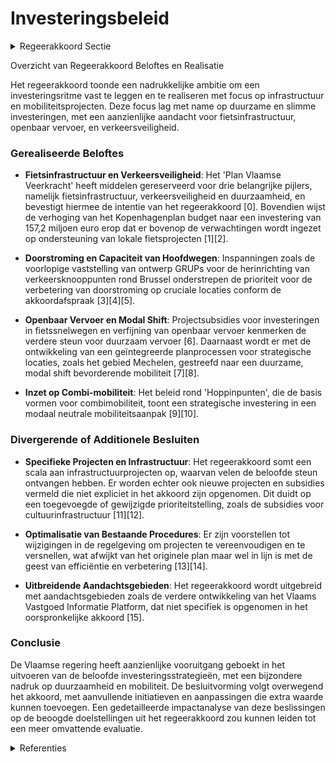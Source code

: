 # Investeringsbeleid

<details>
        <summary>Regeerakkoord Sectie </summary>
        <p>1.1 Investeringsbeleid We zorgen voor een hoog investeringsritme. De budgetten werden gedurende de vorige bestuur-speriode (2014-2019) reeds ongezien verhoogd, maar bijkomende inspanningen blijven noodzake-lijk. Daarom gaan we resoluut door op het investeringselan en voorzien we extra middelen voor MOW-investeringen. Eenmalige kredieten worden uitsluitend aangewend voor investeringen in nieuwe infrastructuur of voor het stapsgewijs wegwerken van de historische achterstand binnen het structureel onderhoud van de infrastructuur. We geven prioriteit aan investeringen in fietsinfra-structuur, in het openbaar vervoer, in de door-stroming op het hoofdwegennet en in missing links De focus van het investeringsbeleid ligt op het woon-werk- en woon-schoolverkeer. We streven naar een ambitieuze modal shift. Het aandeel duurzame modi (te voet, per (e-)step, (e-)fiets of speedpedelec, eigen of via deelsystemen, en met collectief vervoer of taxi moet voor heel Vlaanderen toenemen tot minstens 40%. Ook de vervoerregio’s krijgen deze doelstelling inzake ambitieuze modal shift. Voor de vervoersregio’s Vlaamse Rand, Antwerpen en Gent streven we zelfs naar een aandeel van duurzame modi van minstens 50%. Het netwerk bestaande uit fiets-voorzieningen, collectief vervoer en mobipunten moet de ambitie van de modal shift bewerkstel-lingen. De realisatie van deze ambitieuze modal shift wordt zowel op Vlaams als op vervoersregionale schaal gemonitord. Vermits we inzetten op combi-mobiliteit meten we die combimobiliteit ook in het Onderzoek VerplaatsingsGedrag (OVG). Het OVG wordt zo aangescherpt tot een volwaardig beleidsinstrument dat inzicht biedt over de mobiliteit van de Vlaming. De evolutie inzake combimobiliteit meten we door het aandeel van elke vervoersmodus in elke verplaatsing te tellen. Heel wat autosnel- en gewestwegen hebben nood aan investeringen in onderhoud, verkeersveilig-heid, doorstroming en capaciteit. We weten dat ruim de helft van alle verloren file-uren zich situeren op slechts twee grote ringstructuren (R1 en R0). We geven dan ook prioriteit aan die locaties, gezien de nood en de vraag er het grootst is. In de vorige bestuursperiode zijn de vastgelopen investeringsdossiers voor de Ring rond Antwerpen en de Ring rond Brussel vlot getrokken. De projecten voor de R1 en R0 worden verder uitgevoerd. Het Toekomstverbond, afge-sloten in de Antwerpse regio in het kader van de Oosterweelverbinding, wordt verder zoals afge-sproken volledig (Oosterweel, Haventracé, overkappingen, modal shift, …) uitgevoerd en blijft een belangrijk speerpunt van de Vlaamse regering om de economische motor van Vlaanderen te versterken. Daarbij blijven we inzetten op een goede constructieve samenwerking met de verschillende partners, administraties, overheden en de maatschappelijke actoren. De verhoogde investeringsambities inzake mobili-teit vertalen zich door de concrete aanduiding van belangrijke investeringsprojecten voor de volgende regeerperiode – naast al deze die al vervat zijn in het GIP. Grote projecten (Vlaams niveau) R0 (inclusief programma ‘Werken aan de ring’) R1 (uitvoering Toekomstverbond) Grote projecten waarvoor ruimtelijk planningsproces of procedure complexe projecten loopt Nieuwe sluis Zeebrugge Extra containcercapaciteit Antwerpen Toekomstverbond (A102, tweede Tijsmanstunnel, Haventracé, Nx) KR8 (Kortijk) Opwaardering Kanaal Bossuit-Kortrijk (Seine-Schelde) Nx Zeebrugge Noord-Zuid Limburg N60 (Ronse) Viaduct E17 Gentbrugge (onderhoud en verbetering) (+studie) Grote projecten (andere) A8 (Halle) Ombouw A12 tot autosnelweg Tramlijn 7 (Gent) Ombouw N49 tot autosnelweg R4 Oost-West (PPS + quickwins) Spartacus – lijn 1 Spartacus – lijn 2 Verhogen bruggen Albertkanaal Verbinding Ieper-Veurne Nieuwe Steenbruggebrug + studie Dampoortsluis 11 Vlaamse spoorprioriteiten In de zoektocht naar extra investeringsmiddelen ten voordele van onze mobiliteit, onderzoeken we hoe we de inkomsten van de kilometerheffing voor vrachtwagens kunnen optimaliseren door van de belasting een retributie te maken. Binnen het beleidsdomein MOW evolueren we naar een integraal en modusneutraal investe-ringsbeleid. Het Geïntegreerd Investerings-programma (GIP) wordt ingezet met als doel de investeringen en onderhoud van het beleidsdo-mein gerichter en efficiënter te plannen, met scherpe uitvoeringstermijnen en beter af te stemmen op de beleidsdomeinbrede doelstel-lingen en prioriteiten. Het GIP treedt hierbij in de plaats van de aparte investeringsprogramma’s en onderhoudsprogramma’s van de verschillende entiteiten. Dit GIP geeft een overzichtelijker beeld van alle investeringen in het beleidsdomein. We zorgen hiermee voor een betere afstemming van geplande investeringen op de beleidsprioriteiten en voor een vroegtijdige afstemming van de investeringen van de verschillende entiteiten. Het GIP geeft tevens een beter zicht op de middelen die nodig zijn om de beleidsprioriteiten te kunnen realiseren. Het GIP is een rollend programma, dat jaarlijks opgemaakt en geactualiseerd wordt op basis van de bestaande planning. De horizon ligt op de 5 jaar voor de grote strategische investe-ringsprojecten en 3 jaar voor de projecten op kleinere schaal. De vervoerregio’s en lokale besturen worden actiever betrokken bij de opmaak van het GIP, maximaal rekening houdend met het BBC-systeem. Dit laat de lokale overheden toe het eigen investeringsbeleid af te stemmen in functie van gezamenlijke beleidsprioriteiten. Tevens biedt dit de mogelijkheid investeringen van nutsbe-drijven en andere overheidsentiteiten beter te coördineren. De investeringsmiddelen worden uiterlijk vanaf 2021 niet meer jaarlijks vast onderverdeeld op basis van de organisatie, maar volgens het goed-gekeurd GIP. Begrotingstechnisch worden de investeringskredieten samengevoegd en in functie van de aanbesteding en effectieve uitvoering van het programma vrijgegeven. De opvolging en rapportering hiervoor wordt opgenomen door het modusneutrale departement MOW. Het GIP wordt verder geprofessionaliseerd naar een planning én realisatietool. Naast het aanbe-stedingsproces en vastlegging, zal ook het uitvoe-ringsproces worden in kaart gebracht. Dit zorgt voor een transparante, digitale en publiek raad-pleegbare realisatiekalender. Dit biedt de uitvoe-rende entiteiten de gelegenheid om zorgvuldige aanbestedingen te organiseren, maar zal hen ook responsabiliseren in het behalen van de afge-sproken timings en vooropgestelde ramingen en maakt dit transparant voor de partners in de vervoerregio. De focus ligt op kwalitatieve aanbe-stedingen, binnen voorgestelde timing en budget. De hinder verbonden aan openbare werken wordt maximaal vermeden door een geïntegreerde en afgestemde planning met de verschillende betrokken spelers. Hiertoe zullen ‘best practices’ en knelpunten in het proces goed gedocumen-teerd worden en intern gedeeld. Tot slot wordt ook maximaal de ‘ex post’ situatie geanalyseerd en dus nagegaan welke de mobiliteits- en andere gevolgen zijn van betrokken investering. We pakken de organisatie van het beleidsdomein aan zodat het overheidsapparaat voldoende wendbaar is om de recordinvesteringen om te zetten in snelle realisaties op het terrein. Dit vergt een verregaande bundeling van expertise en knowhow binnen het beleidsdomein zodat deze in staat is om de investeringen uit het GIP daad-werkelijk te realiseren. De entiteiten organiseren zich functioneel en richten zich op onderlinge samenwerking en kennisdeling (ook met de vervoerregio’s). Realisatiegerichtheid en projectei-genaarschap zijn eigenschappen die bijkomend worden versterkt Voor complexe investeringspro-jecten wordt de integrale en gecoördineerde werkwijze van De Werkvennootschap en Lantis verdergezet. De vervoerregiowerking, de integrale en multimodale aanpak en het sterker inzetten op brede participatie en betrokkenheid van burgers en andere overheden bij projecten vergt specifieke competentieontwikkeling in het beleidsdomein MOW. Het decreet op de mobiliteitsverenigingen wordt geactualiseerd. Daarnaast screenen we alle procedures die voorafgaan aan openbare werken en zorgen we voor een maximale vereenvoudiging en versnelling. We blijven werk maken van een betere afstemming met de procedures inzake omgevingsbeleid. Ook de procedures inzake grondverwerving en onteige-ning worden verbeterd om er onder meer voor te zorgen dat er sneller knopen worden doorgehakt. Te vaak komen broodnodige investeringen in verkeersveiligheid en fietsinfrastructuur immers niet tot realisatie wegens aanslepende procedures of door te trage grondverwerving. In dat opzicht is een hervorming van de Dienst Vastgoedtransacties - vandaag nog al te veel een flessenhals op vlak van onteigenings-, aankoop en verkoopprocedures - essentieel. Ook wordt een einddatum inzake onderhandelingen over grondverwervingen bepaald zodat sneller kan overgegaan worden tot gerechtelijke onteigening. Ten dienste van de lokale besturen maar even-goed ten voordele van de verkeersveiligheid en de doorstroming, bekijken we hoe we de procedure aanvullende reglementen kunnen vereenvoudigen en versnellen. </p>
        </details> 

Overzicht van Regeerakkoord Beloftes en Realisatie

Het regeerakkoord toonde een nadrukkelijke ambitie om een investeringsritme vast te leggen en te realiseren met focus op infrastructuur en mobiliteitsprojecten. Deze focus lag met name op duurzame en slimme investeringen, met een aanzienlijke aandacht voor fietsinfrastructuur, openbaar vervoer, en verkeersveiligheid.

### Gerealiseerde Beloftes
- **Fietsinfrastructuur en Verkeersveiligheid**: Het 'Plan Vlaamse Veerkracht' heeft middelen gereserveerd voor drie belangrijke pijlers, namelijk fietsinfrastructuur, verkeersveiligheid en duurzaamheid, en bevestigt hiermee de intentie van het regeerakkoord \[0\]. Bovendien wijst de verhoging van het Kopenhagenplan budget naar een investering van 157,2 miljoen euro erop dat er bovenop de verwachtingen wordt ingezet op ondersteuning van lokale fietsprojecten \[1\]\[2\].

- **Doorstroming en Capaciteit van Hoofdwegen**: Inspanningen zoals de voorlopige vaststelling van ontwerp GRUPs voor de herinrichting van verkeersknooppunten rond Brussel onderstrepen de prioriteit voor de verbetering van doorstroming op cruciale locaties conform de akkoordafspraak \[3\]\[4\]\[5\].

- **Openbaar Vervoer en Modal Shift**: Projectsubsidies voor investeringen in fietssnelwegen en verfijning van openbaar vervoer kenmerken de verdere steun voor duurzaam vervoer \[6\]. Daarnaast wordt er met de ontwikkeling van een geïntegreerde planprocessen voor strategische locaties, zoals het gebied Mechelen, gestreefd naar een duurzame, modal shift bevorderende mobiliteit \[7\]\[8\].

- **Inzet op Combi-mobiliteit**: Het beleid rond 'Hoppinpunten', die de basis vormen voor combimobiliteit, toont een strategische investering in een modaal neutrale mobiliteitsaanpak \[9\]\[10\].

### Divergerende of Additionele Besluiten
- **Specifieke Projecten en Infrastructuur**: Het regeerakkoord somt een scala aan infrastructuurprojecten op, waarvan velen de beloofde steun ontvangen hebben. Er worden echter ook nieuwe projecten en subsidies vermeld die niet expliciet in het akkoord zijn opgenomen. Dit duidt op een toegevoegde of gewijzigde prioriteitstelling, zoals de subsidies voor cultuurinfrastructuur \[11\]\[12\].

- **Optimalisatie van Bestaande Procedures**: Er zijn voorstellen tot wijzigingen in de regelgeving om projecten te vereenvoudigen en te versnellen, wat afwijkt van het originele plan maar wel in lijn is met de geest van efficiëntie en verbetering \[13\]\[14\].

- **Uitbreidende Aandachtsgebieden**: Het regeerakkoord wordt uitgebreid met aandachtsgebieden zoals de verdere ontwikkeling van het Vlaams Vastgoed Informatie Platform, dat niet specifiek is opgenomen in het oorspronkelijke akkoord \[15\].

### Conclusie
De Vlaamse regering heeft aanzienlijke vooruitgang geboekt in het uitvoeren van de beloofde investeringsstrategieën, met een bijzondere nadruk op duurzaamheid en mobiliteit. De besluitvorming volgt overwegend het akkoord, met aanvullende initiatieven en aanpassingen die extra waarde kunnen toevoegen. Een gedetailleerde impactanalyse van deze beslissingen op de beoogde doelstellingen uit het regeerakkoord zou kunnen leiden tot een meer omvattende evaluatie.

<details>
        <summary> Referenties</summary>
        **[\[0\]](https://beslissingenvlaamseregering.vlaanderen.be/?search=Plan%20Vlaamse%20Veerkracht%3A%20inzetten%20middelen%20beleidsdomein%20MOW&dateOption=select&startDate=2021-03-05T09%3A00%3A00Z&endDate=2021-03-05T09%3A00%3A00Z)** : **(2021-03-05)** Plan Vlaamse Veerkracht: inzetten middelen beleidsdomein MOW 

**[\[1\]](https://beslissingenvlaamseregering.vlaanderen.be/?search=Plan%20Vlaamse%20Veerkracht%3A%20wijziging%20subsidiebesluit%20aan%20de%20Vlaamse%20gemeenten%20voor%20investeringen%20in%20fietsinfrastructuur&dateOption=select&startDate=2022-12-16T09%3A00%3A00Z&endDate=2022-12-16T09%3A00%3A00Z)** : **(2022-12-16)** Plan Vlaamse Veerkracht: wijziging subsidiebesluit aan de Vlaamse gemeenten voor investeringen in fietsinfrastructuur 

**[\[2\]](https://beslissingenvlaamseregering.vlaanderen.be/?search=Plan%20Vlaamse%20Veerkracht%3A%20projectsubsidie%20fietsinfrastructuur%20Vlaamse%20gemeenten&dateOption=select&startDate=2021-02-26T09%3A00%3A00Z&endDate=2021-02-26T09%3A00%3A00Z)** : **(2021-02-26)** Plan Vlaamse Veerkracht: projectsubsidie fietsinfrastructuur Vlaamse gemeenten 

**[\[3\]](https://beslissingenvlaamseregering.vlaanderen.be/?search=Opstart%20ge%C3%AFntegreerde%20planprocessen%20voor%20een%20Gewestelijk%20Ruimtelijk%20Uitvoeringsplan%20voor%20de%20herinrichting%20van%20vier%20knooppunten%20van%20de%20R0%20oost%20op%20de%20Ring%20rond%20Brussel&dateOption=select&startDate=2021-10-08T08%3A00%3A00Z&endDate=2021-10-08T08%3A00%3A00Z)** : **(2021-10-08)** Opstart geïntegreerde planprocessen voor een Gewestelijk Ruimtelijk Uitvoeringsplan voor de herinrichting van vier knooppunten van de R0 oost op de Ring rond Brussel 

**[\[4\]](https://beslissingenvlaamseregering.vlaanderen.be/?search=Startbeslissing%20van%20het%20complex%20project%20%E2%80%98Viaduct%20Gentbrugge%E2%80%99&dateOption=select&startDate=2021-07-09T08%3A00%3A00Z&endDate=2021-07-09T08%3A00%3A00Z)** : **(2021-07-09)** Startbeslissing van het complex project ‘Viaduct Gentbrugge’ 

**[\[5\]](https://beslissingenvlaamseregering.vlaanderen.be/?search=Voorlopige%20vaststelling%20ontwerp%20van%20gewestelijk%20ruimtelijk%20uitvoeringsplan%20%28GRUP%29%20Ringpark%20Zuid&dateOption=select&startDate=2023-10-06T08%3A00%3A00Z&endDate=2023-10-06T08%3A00%3A00Z)** : **(2023-10-06)** Voorlopige vaststelling ontwerp van gewestelijk ruimtelijk uitvoeringsplan (GRUP) Ringpark Zuid 

**[\[6\]](https://beslissingenvlaamseregering.vlaanderen.be/?search=Plan%20Vlaamse%20Veerkracht%3A%20projectsubsidie%20Vlaamse%20provincies%20voor%20investeringen%20in%20fietssnelwegen&dateOption=select&startDate=2022-07-15T08%3A00%3A00Z&endDate=2022-07-15T08%3A00%3A00Z)** : **(2022-07-15)** Plan Vlaamse Veerkracht: projectsubsidie Vlaamse provincies voor investeringen in fietssnelwegen 

**[\[7\]](https://beslissingenvlaamseregering.vlaanderen.be/?search=Opstart%20ge%C3%AFntegreerd%20planningsproces%20gewestelijk%20ruimtelijk%20uitvoeringsplan%20%E2%80%98regionaalstedelijk%20gebied%20Mechelen%E2%80%99&dateOption=select&startDate=2020-07-17T08%3A00%3A00Z&endDate=2020-07-17T08%3A00%3A00Z)** : **(2020-07-17)** Opstart geïntegreerd planningsproces gewestelijk ruimtelijk uitvoeringsplan ‘regionaalstedelijk gebied Mechelen’ 

**[\[8\]](https://beslissingenvlaamseregering.vlaanderen.be/?search=Vaststelling%20gewestelijk%20ruimtelijk%20uitvoeringsplan%20%E2%80%98Regionaalstedelijk%20gebied%20Mechelen%E2%80%99&dateOption=select&startDate=2022-11-10T07%3A00%3A00Z&endDate=2022-11-10T07%3A00%3A00Z)** : **(2022-11-10)** Vaststelling gewestelijk ruimtelijk uitvoeringsplan ‘Regionaalstedelijk gebied Mechelen’ 

**[\[9\]](https://beslissingenvlaamseregering.vlaanderen.be/?search=Implementatiekader%20hoppinpunten%20of%20mobiliteitsknooppunten&dateOption=select&startDate=2021-07-16T06%3A00%3A00Z&endDate=2021-07-16T06%3A00%3A00Z)** : **(2021-07-16)** Implementatiekader hoppinpunten of mobiliteitsknooppunten 

**[\[10\]](https://beslissingenvlaamseregering.vlaanderen.be/?search=Implementatiekader%20hoppinpunten%20of%20mobiliteitsknooppunten&dateOption=select&startDate=2021-11-19T09%3A00%3A00Z&endDate=2021-11-19T09%3A00%3A00Z)** : **(2021-11-19)** Implementatiekader hoppinpunten of mobiliteitsknooppunten 

**[\[11\]](https://beslissingenvlaamseregering.vlaanderen.be/?search=Plan%20Vlaamse%20Veerkracht%3A%20Investeringssubsidies%2010%20projectvoorstellen%20culturele%20topinfrastructuur%20en%20cultuurinfrastructuur%20van%20bovenlokaal%20belang&dateOption=select&startDate=2021-07-09T08%3A00%3A00Z&endDate=2021-07-09T08%3A00%3A00Z)** : **(2021-07-09)** Plan Vlaamse Veerkracht: Investeringssubsidies 10 projectvoorstellen culturele topinfrastructuur en cultuurinfrastructuur van bovenlokaal belang 

**[\[12\]](https://beslissingenvlaamseregering.vlaanderen.be/?search=Plan%20Vlaamse%20Veerkracht%3A%20groenblauwe%20infrastructuur%20-%20ontharden%20en%20vergroenen%20binnen%20lokale%20besturen&dateOption=select&startDate=2022-10-28T08%3A00%3A00Z&endDate=2022-10-28T08%3A00%3A00Z)** : **(2022-10-28)** Plan Vlaamse Veerkracht: groenblauwe infrastructuur - ontharden en vergroenen binnen lokale besturen 

**[\[13\]](https://beslissingenvlaamseregering.vlaanderen.be/?search=Plan%20Vlaamse%20Veerkracht%3A%20inhaalbeweging%20vernieuwing%20bedrijventerreinen&dateOption=select&startDate=2022-12-09T09%3A00%3A00Z&endDate=2022-12-09T09%3A00%3A00Z)** : **(2022-12-09)** Plan Vlaamse Veerkracht: inhaalbeweging vernieuwing bedrijventerreinen 

**[\[14\]](https://beslissingenvlaamseregering.vlaanderen.be/?search=Erkenning%20MIA-infrastructuurwerken%20als%20specifieke%20situatie%20rond%20experimentregelgeving%20en%20regelluwe%20zone%20voor%20het%20wegwerken%20van%20verkeersonveilige%20situaties%20en%20de%20verbetering%20van%20fietsinfrastructuur&dateOption=select&startDate=2021-04-02T08%3A00%3A00Z&endDate=2021-04-02T08%3A00%3A00Z)** : **(2021-04-02)** Erkenning MIA-infrastructuurwerken als specifieke situatie rond experimentregelgeving en regelluwe zone voor het wegwerken van verkeersonveilige situaties en de verbetering van fietsinfrastructuur 

**[\[15\]](https://beslissingenvlaamseregering.vlaanderen.be/?search=Plan%20Vlaamse%20Veerkracht%3A%20ontwikkeling%2C%20uitrol%20en%20beheer%20en%20exploitatie%20van%20het%20Vlaams%20Vastgoed%20Informatie%20Platform&dateOption=select&startDate=2021-03-19T09%3A00%3A00Z&endDate=2021-03-19T09%3A00%3A00Z)** : **(2021-03-19)** Plan Vlaamse Veerkracht: ontwikkeling, uitrol en beheer en exploitatie van het Vlaams Vastgoed Informatie Platform 
        </details> 

